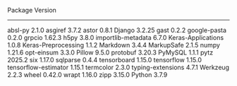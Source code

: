 Package              Version
-------------------- -------
absl-py              2.1.0
asgiref              3.7.2
astor                0.8.1
Django               3.2.25
gast                 0.2.2
google-pasta         0.2.0
grpcio               1.62.3
h5py                 3.8.0
importlib-metadata   6.7.0
Keras-Applications   1.0.8
Keras-Preprocessing  1.1.2
Markdown             3.4.4
MarkupSafe           2.1.5
numpy                1.21.6
opt-einsum           3.3.0
Pillow               9.5.0
protobuf             3.20.3
PyMySQL              1.1.1
pytz                 2025.2
six                  1.17.0
sqlparse             0.4.4
tensorboard          1.15.0
tensorflow           1.15.0
tensorflow-estimator 1.15.1
termcolor            2.3.0
typing-extensions    4.7.1
Werkzeug             2.2.3
wheel                0.42.0
wrapt                1.16.0
zipp                 3.15.0
Python             3.7.9
